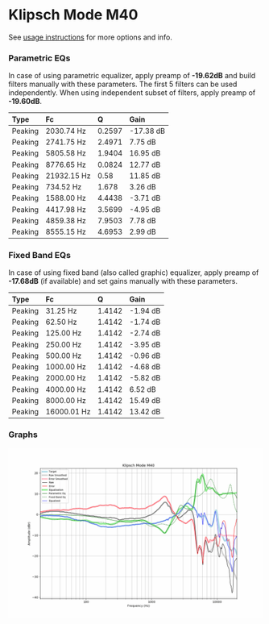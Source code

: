 # Klipsch Mode M40
See [usage instructions](https://github.com/jaakkopasanen/AutoEq#usage) for more options and info.

### Parametric EQs
In case of using parametric equalizer, apply preamp of **-19.62dB** and build filters manually
with these parameters. The first 5 filters can be used independently.
When using independent subset of filters, apply preamp of **-19.60dB**.

| Type    | Fc          |      Q | Gain      |
|:--------|:------------|:-------|:----------|
| Peaking | 2030.74 Hz  | 0.2597 | -17.38 dB |
| Peaking | 2741.75 Hz  | 2.4971 | 7.75 dB   |
| Peaking | 5805.58 Hz  | 1.9404 | 16.95 dB  |
| Peaking | 8776.65 Hz  | 0.0824 | 12.77 dB  |
| Peaking | 21932.15 Hz | 0.58   | 11.85 dB  |
| Peaking | 734.52 Hz   | 1.678  | 3.26 dB   |
| Peaking | 1588.00 Hz  | 4.4438 | -3.71 dB  |
| Peaking | 4417.98 Hz  | 3.5699 | -4.95 dB  |
| Peaking | 4859.38 Hz  | 7.9503 | 7.78 dB   |
| Peaking | 8555.15 Hz  | 4.6953 | 2.99 dB   |

### Fixed Band EQs
In case of using fixed band (also called graphic) equalizer, apply preamp of **-17.68dB**
(if available) and set gains manually with these parameters.

| Type    | Fc          |      Q | Gain     |
|:--------|:------------|:-------|:---------|
| Peaking | 31.25 Hz    | 1.4142 | -1.94 dB |
| Peaking | 62.50 Hz    | 1.4142 | -1.74 dB |
| Peaking | 125.00 Hz   | 1.4142 | -2.74 dB |
| Peaking | 250.00 Hz   | 1.4142 | -3.95 dB |
| Peaking | 500.00 Hz   | 1.4142 | -0.96 dB |
| Peaking | 1000.00 Hz  | 1.4142 | -4.68 dB |
| Peaking | 2000.00 Hz  | 1.4142 | -5.82 dB |
| Peaking | 4000.00 Hz  | 1.4142 | 6.52 dB  |
| Peaking | 8000.00 Hz  | 1.4142 | 15.49 dB |
| Peaking | 16000.01 Hz | 1.4142 | 13.42 dB |

### Graphs
![](./Klipsch%20Mode%20M40.png)